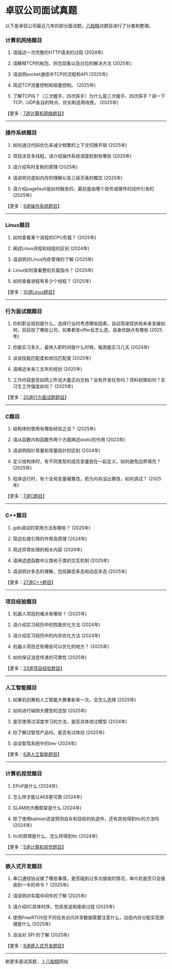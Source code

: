 # 卓驭公司面试真题

以下是卓驭公司最近几年的部分面试题，[八股精](https://www.bagujing.com)对题目进行了分类和整理。

### 计算机网络题目

1. 请描述一次完整的HTTP请求的过程 (2024年) 

2. 请解释TCP的粘包、拆包现象以及对应的解决方法 (2025年) 

3. 请说明socket通信中TCP的流程和API (2025年) 

4. 简述TCP流量控制和阻塞控制。 (2025年) 

5. 了解TCP吗？（三次握手、四次挥手）为什么是三次握手、四次挥手？讲一下TCP、UDP各自的特点、优劣和适用场景。 (2025年) 

【更多：[7道计算机网络题目](https://www.bagujing.com/companies)】


---

### 操作系统题目

1. 如何通过代码优化来减少频繁的上下文切换开销 (2025年) 

2. 项目涉及多线程，请介绍操作系统调度机制有哪些 (2025年) 

3. 请介绍写时复制的原理 (2025年) 

4. 请说明对虚拟内存的理解以及三级页表的概念 (2025年) 

5. 请介绍pagefault是如何触发的，最初是由哪个软件或硬件的动作引发的 (2025年) 

【更多：[9道操作系统题目](https://www.bagujing.com/companies)】


---

### Linux题目

1. 如何查看某个进程的CPU负载？ (2025年) 

2. 阐述Linux进程和线程的区别 (2024年) 

3. 请说明对Linux内存管理的了解 (2025年) 

4. Linux如何查看整机负载指令？ (2025年) 

5. 如何查看进程有多少个线程？ (2025年) 

【更多：[10道Linux题目](https://www.bagujing.com/companies)】


---

### 行为面试题题目

1. 你的职业规划是什么，选择行业时考虑哪些因素，自动驾驶现状和未来发展如何，目前投了哪些公司，如果都发offer会怎么选，自身优缺点有哪些 (2025年) 

2. 你能实习多久，最快入职时间是什么时候，每周能实习几天 (2024年) 

3. 谈谈技能匹配度和岗位匹配度 (2025年) 

4. 请阐述未来三五年的规划 (2025年) 

5. 工作内容是否如网上所说大量正向文档？会有开发任务吗？资料权限如何？实习生工作强度如何？ (2025年) 

【更多：[25道行为面试题题目](https://www.bagujing.com/companies)】


---

### C题目

1. 结构体的使用有哪些经验之谈？ (2025年) 

2. 请从函数内和函数外两个方面阐述static的作用 (2023年) 

3. 请说明指针常量和常量指针的区别 (2024年) 

4. 定义结构体时，有不同类型的成员变量放在一起定义，如何避免边界填充？ (2025年) 

5. 程序运行时，有个全局变量被篡改，若为内存溢出篡改，如何调试？ (2025年) 

【更多：[7道C题目](https://www.bagujing.com/companies)】


---

### C++题目

1. gdb调试的常用方法有哪些？ (2025年) 

2. 简述右值引用的作用及原理 (2024年) 

3. 简述异常处理的相关内容 (2024年) 

4. 请阐述虚函数中父类和子类的交互机制 (2025年) 

5. 请说明对多态的理解，包括静态多态和动态多态 (2025年) 

【更多：[27道C++题目](https://www.bagujing.com/companies)】


---

### 项目经验题目

1. 机器人项目的难点有哪些？ (2025年) 

2. 请介绍实习经历中的性能优化方法 (2024年) 

3. 请介绍实习经历中的内存优化方法 (2024年) 

4. 机器人项目还有哪些可以优化的地方？ (2025年) 

5. 如何保证消息传递的可靠性 (2025年) 

【更多：[33道项目经验题目](https://www.bagujing.com/companies)】


---

### 人工智能题目

1. 如果机创赛和人工智能大赛重新来一次，会怎么选择 (2025年) 

2. 如何进行端侧大模型的选型 (2025年) 

3. 是否使用过深度学习的方法，是否具体改过模型 (2024年) 

4. 你了解过智驾产品吗，是否有过体验 (2025年) 

5. 谈谈智驾系统中的bev (2024年) 

【更多：[6道人工智能题目](https://www.bagujing.com/companies)】


---

### 计算机视觉题目

1. EPnP是什么 (2024年) 

2. 怎么样才能让AEB更可靠 (2024年) 

3. SLAM的大概框架是什么 (2024年) 

4. 除了使用kalman滤波预测自车和目标的轨迹外，还有其他得到ttc的方法吗 (2024年) 

5. ttc的原理是什么，怎么样得到ttc (2024年) 

【更多：[5道计算机视觉题目](https://www.bagujing.com/companies)】


---

### 嵌入式开发题目

1. 串口通信协议做了哪些事情，是否碰到过多次接收的情况，单片机是否只会接收到一半的命令？ (2025年) 

2. 请说明对车载中间件的了解 (2025年) 

3. 请介绍IIC具体时序，包括发送和接收过程 (2025年) 

4. 使用FreeRTOS在不同任务访问共享数据需要注意什么，动态内存分配实现原理是什么 (2025年) 

5. 谈谈对 SPI 的了解 (2025年) 

【更多：[8道嵌入式开发题目](https://www.bagujing.com/companies)】


---

刷更多面试真题，上[八股精](https://www.bagujing.com)网站